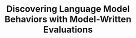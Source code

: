 ---
title: "Discovering Language Model Behaviors with Model-Written Evaluations"
type:  "computer-vision data-viz"
external: "https://arxiv.org/abs/2212.09251"
image: "lmevals.gif"
description: "Larger LMs repeat back a dialog user's preferred answer and express biases and novel risks"
year: "2022"
order: -3.5
---    